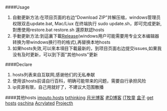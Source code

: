 ﻿####Usage
1. 自動更新方法:在项目页面的右边“Download ZIP”并解压缩，windows管理员权限双击update.bat, Mac/Liux 在终端执行 sudo update.sh，即可完成更新,對應使用restore.bat restore.sh 還原默認hosts
2. 手動更新方法:到這裏下載[Release](https://github.com/DingSoung/hosts/releases)(windows用户可能需要用专业文本编辑器转换为带windows换行符的格式),再替换本地hosts
3. 如果hosts失效,可以來本項目下載最新的，到项目页面右边提交issues,如果我没有及时更新，可以到下面"其他hosts"更新

####Declare
1. hosts列表来自互联网,感谢他们的无私奉献
2. 使用该hosts前请自行百科，明确可能带来的问题，需要自行承担风险
3. ip资源有限，自己用就好了，不建议大范围散播

####其他hosts
  [imouto.hosts](https://github.com/zxdrive/imouto.host)
  [txthinking](https://github.com/txthinking/google-hosts.git)
  [月光博客](http://blog.sina.com.cn/s/blog_591839200102v44p.html?tj=1) 
  [老D博客](http://laod.cn/black-technology/hosts.html)
  [IT牧童](http://itmutong.com/itbaike/%E6%9C%80%E6%96%B0%E4%BF%AE%E6%94%B9hosts%E4%B8%8A%E8%B0%B7%E6%AD%8C/)
  [盒子](http://www.360kb.com/kb/2_122.html)
  [get hosts](http://serve.netsh.org/pub/gethosts.php)
  [oschina](http://git.oschina.net/jiange1236/googlehosts/)
  [Acrylated](https://github.com/LGA1150/Acrylated-imouto.host)
  [Projecth](https://www.projecth.us/sources)
